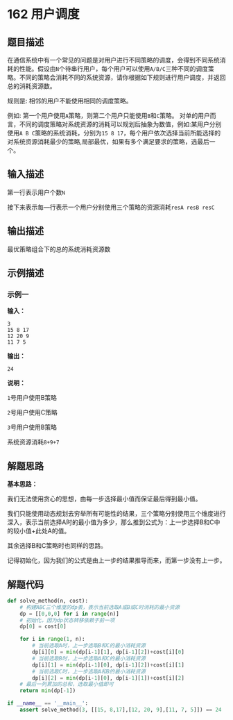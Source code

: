 # 162 用户调度

## 题目描述

在通信系统中有一个常见的问题是对用户进行不同策略的调度，会得到不同系统消耗的性能。假设由`N`个待串行用户，每个用户可以使用`A/B/C`三种不同的调度策略。不同的策略会消耗不同的系统资源，请你根据如下规则进行用户调度，并返回总的消耗资源数。

规则是:
相邻的用户不能使用相同的调度策略。



例如:
第一个用户使用`A`策略，则第二个用户只能使用`B`和`C`策略。
对单的用户而言，不同的调度策略对系统资源的消耗可以规划后抽象为数值，例如:某用户分别使用`A B C`策略的系统消耗，分别为`15 8 17`，每个用户依次选择当前所能选择的对系统资源消耗最少的策略,局部最优，如果有多个满足要求的策略，选最后一个。



## 输入描述

第一行表示用户个数`N`

接下来表示每—行表示一个用户分别使用三个策略的资源消耗`resA resB resC`



## 输出描述

最优策略组合下的总的系统消耗资源数


## 示例描述
### 示例一

**输入：**

```text
3
15 8 17
12 20 9
11 7 5
```

**输出：**

```text
24
```

**说明：**

`1`号用户使用B策略

`2`号用户使用C策略

`3`号用户使用B策略

系统资源消耗`8+9+7`



## 解题思路
**基本思路：**

我们无法使用贪心的思想，由每一步选择最小值而保证最后得到最小值。 

我们只能使用动态规划去穷举所有可能性的结果，三个策略分别使用三个维度进行深入，表示当前选择A时的最小值为多少，那么推到公式为：上一步选择B和C中的较小值+此处A的值。

其余选择B和C策略时也同样的思路。

记得初始化，因为我们的公式是由上一步的结果推导而来，而第一步没有上一步。



## 解题代码

```python
def solve_method(n, cost):
    # 构建ABC三个维度的dp表，表示当前选取A或B或C时消耗的最小资源
    dp = [[0,0,0] for i in range(n)]
    # 初始化，因为dp状态转移依赖于前一项
    dp[0] = cost[0]

    for i in range(1, n):
        # 当前选取A时，上一步选取B和C的最小消耗资源
        dp[i][0] = min(dp[i-1][1], dp[i-1][2])+cost[i][0]
        # 当前选取B时，上一步选取A和C的最小消耗资源
        dp[i][1] = min(dp[i-1][0], dp[i-1][2])+cost[i][1]
        # 当前选取C时，上一步选取A和B的最小消耗资源
        dp[i][2] = min(dp[i-1][0], dp[i-1][1])+cost[i][2]
    # 最后一列累加的总和，选取最小值即可
    return min(dp[-1])

if __name__ == '__main__':
    assert solve_method(3, [[15, 8,17],[12, 20, 9],[11, 7, 5]]) == 24

```



